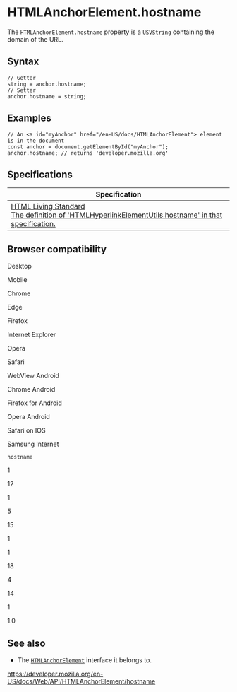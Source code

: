 # HTMLAnchorElement.hostname

The `HTMLAnchorElement.hostname` property is a [`USVString`](../usvstring) containing the domain of the URL.

## Syntax

    // Getter
    string = anchor.hostname;
    // Setter
    anchor.hostname = string;

## Examples

    // An <a id="myAnchor" href="/en-US/docs/HTMLAnchorElement"> element is in the document
    const anchor = document.getElementById("myAnchor");
    anchor.hostname; // returns 'developer.mozilla.org'

## Specifications

<table><thead><tr class="header"><th>Specification</th></tr></thead><tbody><tr class="odd"><td><a href="https://html.spec.whatwg.org/multipage/#dom-hyperlink-hostname">HTML Living Standard<br />
<span class="small">The definition of 'HTMLHyperlinkElementUtils.hostname' in that specification.</span></a></td></tr></tbody></table>

## Browser compatibility

Desktop

Mobile

Chrome

Edge

Firefox

Internet Explorer

Opera

Safari

WebView Android

Chrome Android

Firefox for Android

Opera Android

Safari on IOS

Samsung Internet

`hostname`

1

12

1

5

15

1

1

18

4

14

1

1.0

## See also

- The [`HTMLAnchorElement`](../htmlanchorelement) interface it belongs to.

<a href="https://developer.mozilla.org/en-US/docs/Web/API/HTMLAnchorElement/hostname" class="_attribution-link">https://developer.mozilla.org/en-US/docs/Web/API/HTMLAnchorElement/hostname</a>
